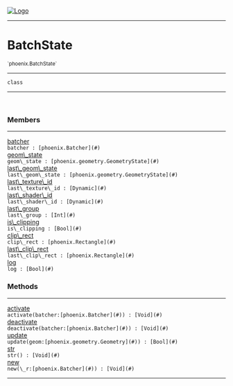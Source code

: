 
[![Logo](../../images/logo.png)](../../api/index.html)

---



<h1>BatchState</h1>
<small>`phoenix.BatchState`</small>



---

`class`

---

&nbsp;
&nbsp;



<h3>Members</h3> <hr/><span class="member apipage">
                <a name="batcher"><a class="lift" href="#batcher">batcher</a></a><div class="clear"></div><code class="signature apipage">batcher : [phoenix.Batcher](#)</code><br/></span>
            <span class="small_desc_flat"></span><span class="member apipage">
                <a name="geom_state"><a class="lift" href="#geom_state">geom\_state</a></a><div class="clear"></div><code class="signature apipage">geom\_state : [phoenix.geometry.GeometryState](#)</code><br/></span>
            <span class="small_desc_flat"></span><span class="member apipage">
                <a name="last_geom_state"><a class="lift" href="#last_geom_state">last\_geom\_state</a></a><div class="clear"></div><code class="signature apipage">last\_geom\_state : [phoenix.geometry.GeometryState](#)</code><br/></span>
            <span class="small_desc_flat"></span><span class="member apipage">
                <a name="last_texture_id"><a class="lift" href="#last_texture_id">last\_texture\_id</a></a><div class="clear"></div><code class="signature apipage">last\_texture\_id : [Dynamic](#)</code><br/></span>
            <span class="small_desc_flat"></span><span class="member apipage">
                <a name="last_shader_id"><a class="lift" href="#last_shader_id">last\_shader\_id</a></a><div class="clear"></div><code class="signature apipage">last\_shader\_id : [Dynamic](#)</code><br/></span>
            <span class="small_desc_flat"></span><span class="member apipage">
                <a name="last_group"><a class="lift" href="#last_group">last\_group</a></a><div class="clear"></div><code class="signature apipage">last\_group : [Int](#)</code><br/></span>
            <span class="small_desc_flat"></span><span class="member apipage">
                <a name="is_clipping"><a class="lift" href="#is_clipping">is\_clipping</a></a><div class="clear"></div><code class="signature apipage">is\_clipping : [Bool](#)</code><br/></span>
            <span class="small_desc_flat"></span><span class="member apipage">
                <a name="clip_rect"><a class="lift" href="#clip_rect">clip\_rect</a></a><div class="clear"></div><code class="signature apipage">clip\_rect : [phoenix.Rectangle](#)</code><br/></span>
            <span class="small_desc_flat"></span><span class="member apipage">
                <a name="last_clip_rect"><a class="lift" href="#last_clip_rect">last\_clip\_rect</a></a><div class="clear"></div><code class="signature apipage">last\_clip\_rect : [phoenix.Rectangle](#)</code><br/></span>
            <span class="small_desc_flat"></span><span class="member apipage">
                <a name="log"><a class="lift" href="#log">log</a></a><div class="clear"></div><code class="signature apipage">log : [Bool](#)</code><br/></span>
            <span class="small_desc_flat"></span>





<h3>Methods</h3> <hr/><span class="method apipage">
            <a name="activate"><a class="lift" href="#activate">activate</a></a> <div class="clear"></div><code class="signature apipage">activate(batcher:[phoenix.Batcher](#)<span></span>) : [Void](#)</code><br/><span class="small_desc_flat"></span>
        </span>
    <span class="method apipage">
            <a name="deactivate"><a class="lift" href="#deactivate">deactivate</a></a> <div class="clear"></div><code class="signature apipage">deactivate(batcher:[phoenix.Batcher](#)<span></span>) : [Void](#)</code><br/><span class="small_desc_flat"></span>
        </span>
    <span class="method apipage">
            <a name="update"><a class="lift" href="#update">update</a></a> <div class="clear"></div><code class="signature apipage">update(geom:[phoenix.geometry.Geometry](#)<span></span>) : [Bool](#)</code><br/><span class="small_desc_flat"></span>
        </span>
    <span class="method apipage">
            <a name="str"><a class="lift" href="#str">str</a></a> <div class="clear"></div><code class="signature apipage">str() : [Void](#)</code><br/><span class="small_desc_flat"></span>
        </span>
    <span class="method apipage">
            <a name="new"><a class="lift" href="#new">new</a></a> <div class="clear"></div><code class="signature apipage">new(\_r:[phoenix.Batcher](#)<span></span>) : [Void](#)</code><br/><span class="small_desc_flat"></span>
        </span>
    





---

&nbsp;
&nbsp;
&nbsp;
&nbsp;